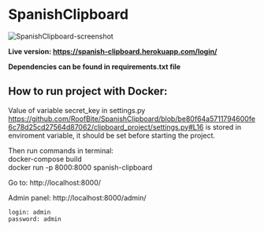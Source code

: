 # SpanishClipboard
![SpanishClipboard-screenshot](https://user-images.githubusercontent.com/85451799/132259634-e7192f1a-ae4a-483b-93fc-afa3eab48963.png)

**Live version: https://spanish-clipboard.herokuapp.com/login/**

**Dependencies can be found in requirements.txt file**

## How to run project with Docker: <br>

Value of variable secret_key in settings.py https://github.com/RoofBite/SpanishClipboard/blob/be80f64a5711794600fe6c78d25cd27564d87062/clipboard_project/settings.py#L16 is stored in enviroment variable, it should be set before starting the project.

Then run commands in terminal: <br>
docker-compose build  <br>
docker run -p 8000:8000 spanish-clipboard

Go to:
http://localhost:8000/

Admin panel: http://localhost:8000/admin/

    login: admin
    password: admin